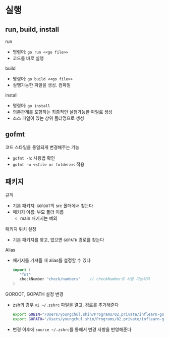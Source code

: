 # 실행
## run, build, install
run
- 명령어: `go run <<go file>>`
- 코드를 바로 실행

build
- 명령어: `go build <<go file>>`
- 실행가능한 파일을 생성. 컴파일

install
- 명령어: `go install`
- 의존관계를 포함하는 최종적인 실행가능한 파일로 생성
- 소스 파일이 있는 상위 폴더명으로 생성


## gofmt 
코드 스타일을 통일되게 변경해주는 기능
- `gofmt -h`: 사용법 확인
- `gofmt -w <<file or folder>>`: 적용

## 패키지
규칙
- 기본 패키지: `GOROOT`의 src 폴더에서 찾는다
- 패키지 이름: 부모 폴더 이름
   - main 패키지는 예외

패키지 위치 설정
- 기본 패키지를 찾고, 없으면 `GOPATH` 경로를 찾는다

Alias
- 패키지를 가져올 때 alias를 설정할 수 있다
   ```go
   import (
      "fmt"
      checkNumber "check/numbers"    // checkNumber로 사용 가능하다
   )
   ```

GOROOT, GOPATH 설정 변경
- zsh의 경우 `vi ~/.zshrc` 파일을 열고, 경로를 추가해준다
   ```sh
   export GOBIN="/Users/youngchul.shin/Programs/02.private/inflearn-go/bin"
   export GOPATH="/Users/youngchul.shin/Programs/02.private/inflearn-go"   
   ```
- 변경 이후에 `source ~/.zshrc`를 통해서 변경 사항을 반영해준다